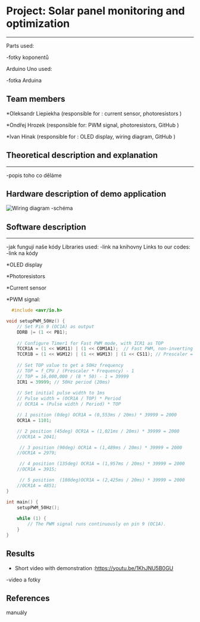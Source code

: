 # Project: Solar panel monitoring and optimization

____
Parts used:

-fotky koponentů

Arduino Uno used:

-fotka Arduina
## Team members
*Oleksandr Liepiekha (responsible for : current sensor, photoresistors )

*Ondřej Hrozek (responsible for: PWM signal, photoresistors, GitHub )

*Ivan Hinak (responsible for : OLED display, wiring diagram, GitHub )

## Theoretical description and explanation
___
-popis toho co děláme
## Hardware description of demo application
![Wiring diagram](https://github.com/user-attachments/assets/8c84cf52-3058-40d2-893a-458177c35be2)
-schéma
## Software description
___
-jak fungují naše kódy
Libraries used:
-link na knihovny
Links to our codes:
-link na kódy

*OLED display

*Photoresistors

*Current sensor

*PWM signal:
``````c
  #include <avr/io.h>

void setupPWM_50Hz() {
    // Set Pin 9 (OC1A) as output
    DDRB |= (1 << PB1);
    
    // Configure Timer1 for Fast PWM mode, with ICR1 as TOP
    TCCR1A = (1 << WGM11) | (1 << COM1A1);  // Fast PWM, non-inverting mode on OC1A
    TCCR1B = (1 << WGM12) | (1 << WGM13) | (1 << CS11); // Prescaler = 8, Fast PWM mode
    
    // Set TOP value to get a 50Hz frequency
    // TOP = f_CPU / (Prescaler * Frequency) - 1
    // TOP = 16,000,000 / (8 * 50) - 1 = 39999
    ICR1 = 39999; // 50Hz period (20ms)
    
    // Set initial pulse width to 1ms
    // Pulse width = (OCR1A / TOP) * Period
    // OCR1A = (Pulse width / Period) * TOP

    // 1 position (0deg) OCR1A = (0,553ms / 20ms) * 39999 = 2000
    OCR1A = 1101;

    // 2 position (45deg) OCR1A = (1,021ms / 20ms) * 39999 = 2000
    //OCR1A = 2041;

     // 3 position (90deg) OCR1A = (1,489ms / 20ms) * 39999 = 2000
    //OCR1A = 2979;

     // 4 position (135deg) OCR1A = (1,957ms / 20ms) * 39999 = 2000
    //OCR1A = 3915;

     // 5 position  (180deg)OCR1A = (2,425ms / 20ms) * 39999 = 2000
    //OCR1A = 4851;
}

int main() {
    setupPWM_50Hz();
    
    while (1) {
        // The PWM signal runs continuously on pin 9 (OC1A).
    }
}

  ``````


## Results
* Short video with demonstration :https://youtu.be/1KhJNU5B0GU
  
-video a fotky
## References

manuály
